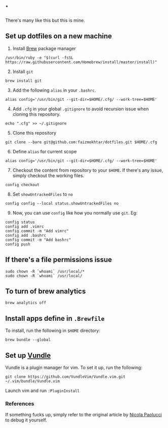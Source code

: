 # · 

There's many like this but this is mine.

## Set up dotfiles on a new machine

1. Install [Brew][1] package manager

```
/usr/bin/ruby -e "$(curl -fsSL https://raw.githubusercontent.com/Homebrew/install/master/install)"
```

2. Install `git`

```
brew install git
```

3. Add the following `alias` in your `.bashrc`.

```
alias config='/usr/bin/git --git-dir=$HOME/.cfg/ --work-tree=$HOME'
```

4. Add `.cfg` in your global `.gitignore` to avoid recursion issue when cloning this repository.

```
echo ".cfg" >> ~/.gitignore
```

5. Clone this repository

```
git clone --bare git@github.com:faizmokhtar/dotfiles.git $HOME/.cfg
```

6. Define `alias` for current scope

```
alias config='/usr/bin/git --git-dir=$HOME/.cfg/ --work-tree=$HOME'
```

7. Checkout the content from repository to your `$HOME`. If there's any issue, simply checkout the working files.

```
config checkout
```

8. Set `showUntrackedFiles` to `no`

```
config config --local status.showUntrackedFiles no
```

9. Now, you can use `config` like how you normally use `git`. Eg:

```
config status
config add .vimrc
config commit -m "Add vimrc"
config add .bashrc
config commit -m "Add bashrc"
config push
```

## If there's a file permissions issue

```
sudo chown -R `whoami` /usr/local/*
sudo chown -R `whoami` /usr/local/
```

## To turn of brew analytics

```
brew analytics off
```

## Install apps define in `.Brewfile`

To install, run the following in `$HOME` directory:

```
brew bundle --global
```

## Set up [Vundle][2]

Vundle is a plugin manager for vim. To set it up, run the following:

```
git clone https://github.com/VundleVim/Vundle.vim.git ~/.vim/bundle/Vundle.vim
```

Launch vim and run `:PluginInstall`

### References

If something fucks up, simply refer to the original article
by [Nicola Paolucci][3] to debug it yourself.

[1]:https://brew.sh/
[2]:https://github.com/VundleVim/Vundle.vim
[3]:https://developer.atlassian.com/blog/2016/02/best-way-to-store-dotfiles-git-bare-repo/
